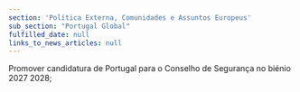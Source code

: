 ```yaml
---
section: 'Política Externa, Comunidades e Assuntos Europeus'
sub_section: "Portugal Global"
fulfilled_date: null
links_to_news_articles: null
---
```


Promover candidatura de Portugal para o Conselho de Segurança no biénio 2027 2028;
